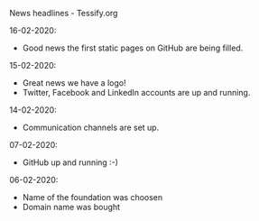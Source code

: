 News headlines - Tessify.org

16-02-2020:
* Good news the first static pages on GitHub are being filled.


15-02-2020:
* Great news we have a logo!
* Twitter, Facebook and LinkedIn accounts are up and running.


14-02-2020:
* Communication channels are set up.


07-02-2020:
* GitHub up and running :-)


06-02-2020:
* Name of the foundation was choosen
* Domain name was bought
